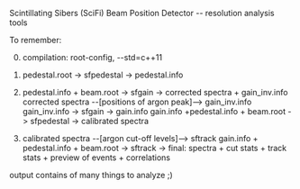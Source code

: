 Scintillating Sibers (SciFi) Beam Position Detector  -- resolution analysis tools

To remember:

0. compilation: root-config, --std=c++11

1. pedestal.root -> sfpedestal -> pedestal.info
2. pedestal.info + beam.root -> sfgain -> corrected spectra + gain_inv.info
    corrected spectra --[positions of argon peak]--> gain_inv.info
    gain_inv.info -> sfgain -> gain.info
    gain.info +pedestal.info + beam.root -> sfpedestal -> calibrated spectra

3.  calibrated spectra --[argon cut-off levels]--> sftrack
    gain.info + pedestal.info + beam.root -> sftrack -> final: spectra + cut stats + track stats + preview of events + correlations

output contains of many things to analyze ;)

